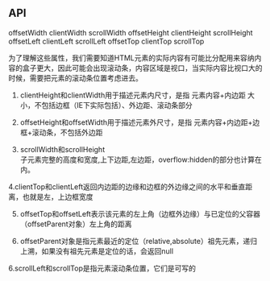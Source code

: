 ## API
offsetWidth
clientWidth
scrollWidth
offsetHeight
clientHeight
scrollHeight
offsetLeft
clientLeft
scrollLeft
offsetTop
clientTop
scrollTop  

为了理解这些属性，我们需要知道HTML元素的实际内容有可能比分配用来容纳内容的盒子更大，因此可能会出现滚动条，内容区域是视口，当实际内容比视口大的时候，需要把元素的滚动条位置考虑进去。  

1. clientHeight和clientWidth用于描述元素内尺寸，是指 元素内容+内边距 大小，不包括边框（IE下实际包括）、外边距、滚动条部分  

2. offsetHeight和offsetWidth用于描述元素外尺寸，是指 元素内容+内边距+边框+滚动条，不包括外边距  

3. scrollWidth和scrollHeight  
子元素完整的高度和宽度,上下边距,左边距，overflow:hidden的部分也计算在内。 


4.clientTop和clientLeft返回内边距的边缘和边框的外边缘之间的水平和垂直距离，也就是左，上边框宽度  

5. offsetTop和offsetLeft表示该元素的左上角（边框外边缘）与已定位的父容器（offsetParent对象）左上角的距离  

6. offsetParent对象是指元素最近的定位（relative,absolute）祖先元素，递归上溯，如果没有祖先元素是定位的话，会返回null  

6.scrollLeft和scrollTop是指元素滚动条位置，它们是可写的
